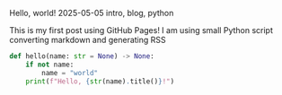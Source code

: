 Hello, world!
2025-05-05
intro, blog, python

This is my first post using GitHub Pages! I am using small Python script converting markdown and generating RSS

```python
def hello(name: str = None) -> None:
    if not name:
        name = "world"
    print(f"Hello, {str(name).title()}!")
```